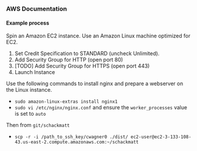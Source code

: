 ### AWS Documentation

#### Example process

Spin an Amazon EC2 instance. Use an Amazon Linux machine optimized for EC2.

1.  Set Credit Specification to STANDARD (uncheck Unlimited).
2.  Add Security Group for HTTP (open port 80)
3.  [TODO] Add Security Group for HTTPS (open port 443)
4.  Launch Instance

Use the following commands to install nginx and prepare a webserver on the Linux instance.

-   `sudo amazon-linux-extras install nginx1`
-   `sudo vi /etc/nginx/nginx.conf` and ensure the `worker_processes` value is set to `auto`

Then from `git/schackmatt`

-   `scp -r -i /path_to_ssh_key/cwagner0 ./dist/ ec2-user@ec2-3-133-108-43.us-east-2.compute.amazonaws.com:~/schackmatt`
